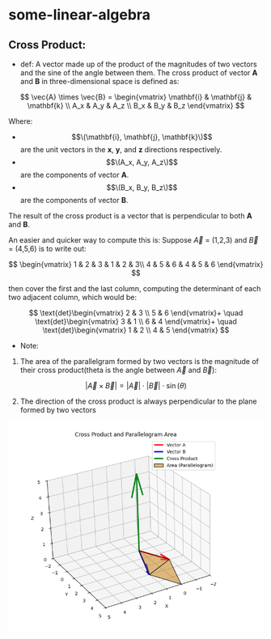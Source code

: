 # some-linear-algebra
## Cross Product: 
- def: A vector made up of the product of the magnitudes of two vectors and the sine of the angle between them.
  The cross product of vector **A** and **B** in three-dimensional space is defined as:

$$
\vec{A} \times \vec{B} = \begin{vmatrix}
\mathbf{i} & \mathbf{j} & \mathbf{k} \\
A_x & A_y & A_z \\
B_x & B_y & B_z
\end{vmatrix}
$$

Where:
- $$\(\mathbf{i}, \mathbf{j}, \mathbf{k}\)$$ are the unit vectors in the **x**, **y**, and **z** directions respectively.
- $$\(A_x, A_y, A_z\)$$ are the components of vector **A**.
- $$\(B_x, B_y, B_z\)$$ are the components of vector **B**.

The result of the cross product is a vector that is perpendicular to both **A** and **B**.

An easier and quicker way to compute this is:
Suppose $\vec{A}$ = (1,2,3) and $\vec{B}$ = (4,5,6) is to 
write out:

$$
\begin{vmatrix}
1 & 2 & 3 & 1 & 2 & 3\\
4 & 5 & 6 & 4 & 5 & 6
\end{vmatrix}
$$

then cover the first and the last column, computing the determinant of each two adjacent column, which would be:

$$
\text{det}\begin{vmatrix} 2 & 3 \\ 
5 & 6 \end{vmatrix}+ \quad
\text{det}\begin{vmatrix} 3 & 1 \\ 
6 & 4 \end{vmatrix}+ \quad
\text{det}\begin{vmatrix} 1 & 2 \\ 
4 & 5 \end{vmatrix}
$$

- Note:
1. The area of the parallelgram formed by two vectors is the magnitude of their cross product(theta is the angle between $\vec{A}$ and $\vec{B}$):
 
$$
|\vec{A} \times \vec{B}| = |\vec{A}| \cdot |\vec{B}| \cdot \sin(\theta)
$$


2. The direction of the cross product is always perpendicular to the plane formed by two vectors
     


![Cross Product](https://raw.githubusercontent.com/OssieLin/some-linear-algebra/main/cross_product.png)
